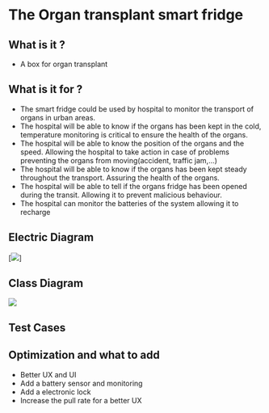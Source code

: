 # The Organ transplant smart fridge

## What is it ?

- A box for organ transplant


## What is it for ?
- The smart fridge could be used by hospital to monitor the transport of organs in urban areas.
- The hospital will be able to know if the organs has been kept in the cold, temperature monitoring is critical to ensure the health of the organs.
- The hospital will be able to know the position of the organs and the speed. Allowing the hospital to take action in case of problems preventing the organs from moving(accident, traffic jam,…)
- The hospital will be able to know if the organs has been kept steady throughout the transport. Assuring the health of the organs.
- The hospital will be able to tell if the organs fridge has been opened during the transit. Allowing it to prevent malicious behaviour.
- The hospital can monitor the batteries of the system allowing it to recharge 

## Electric Diagram

[![](https://cdn.discordapp.com/attachments/1164157837698666506/1186244529515409568/Capture_decran_2023-12-18_105146.png?ex=65928b4f&is=6580164f&hm=512db1c88f55c220d2ed40833c07fbc39562d5dcfef970ab650c855cebbca919&)]

## Class Diagram
[![](https://mermaid.ink/img/pako:eNrNVt9P2zAQ_lesPBVRJk17A1ZUaIFKtKC142HrVF3jazEkdmY7ZR3jf98lTqhD3W28rUi0vvvu_N3P5CmKFcfoMIoTMKYnYKkhnUr3x-hzDg_Yw5WIkR0cdNg4w1hA8gkkV2mN6XJY6FzYF9yvDjsFU9ntRHUK0XkhGqO1Qi7NECQsUe_ED88SgdK-6EPGQcebeDa8HM9BTXIr2GAQZZpqoycnKz77rL8iZpeUlwT1sdP3wEKHFf8_YYxihZzVfpyNg_UTTMmW8capiVwkCiybYJqhBptrfKW_xdgq_YFBHGNSQISSOyBa2VI9Mxkib2LmSiXsEkxPKX2KKK8zlCVrjzNYnIgUmdN1w0wTusLmHFlApeSy1m1pv37zg5zdCUOc1ywQByH9YP8CbQbtgUMMYPYjLF6HxT9D4mXYyTLsZFk7efb7bNN_XqsdsMmdRuBsTCHlxh2OfP1KCc6upd94LTW_p2ScMIOSo26zTYcy3Nsyprm5hSTHS5enVgDhXX6ey7hIbg1rxLCZqVAMpZZIXFAvUSGV9jGuX1BrpWeZVnOYi0TYtQ8xRVljJmhgzlQuLc3_R_Z-i23lvrzKY-nzbGy2BlUnYlo2s9wTZdCg18fGatoybUe4wzjd0uisOqc3mhKhclPScEbsAdeVIVsVKfdSve_EF2hHCNrRCJhBmiVuoCj0RdD-bbavMtNcxI3UVAuZgJu97DS7tjOYdKs6zsks0K9_atdtlo0LG8u5CnyMeoU6oPhsUEtIMaC6IeePSvOAqptR8uJyrwx6vv6KxqZqik5F3fwT6SpL_x93v2axksa-0OpPJoPRxXh2PrjqUxNNo9cxvbs3Sk6jpo9qbnfEf0IDTQgZ49YQwQpbe0fBZFbN-Pan8pFvAWYt46ovlZTUhN1CUs-OKcvQrk6QZQNeH9wQ0LnOTU7gEVWmBmRVOeqze-APetvbdYSPQzSGctEafrfWK1YlZqn7bs_XFun5kcGa5pnXoxG1oxR1CoLTq12ZkGlk7-jFYhod0k-OC8gTWxSlgEJu1ZhijA6tzrEd5RkvdqV7GYwOF5AYkmYgvyi1OSMXtK-H1etj8VVb9kuN8_b8G3dIUWA?type=png)](https://mermaid.live/edit#pako:eNrNVt9P2zAQ_lesPBVRJk17A1ZUaIFKtKC142HrVF3jazEkdmY7ZR3jf98lTqhD3W28rUi0vvvu_N3P5CmKFcfoMIoTMKYnYKkhnUr3x-hzDg_Yw5WIkR0cdNg4w1hA8gkkV2mN6XJY6FzYF9yvDjsFU9ntRHUK0XkhGqO1Qi7NECQsUe_ED88SgdK-6EPGQcebeDa8HM9BTXIr2GAQZZpqoycnKz77rL8iZpeUlwT1sdP3wEKHFf8_YYxihZzVfpyNg_UTTMmW8capiVwkCiybYJqhBptrfKW_xdgq_YFBHGNSQISSOyBa2VI9Mxkib2LmSiXsEkxPKX2KKK8zlCVrjzNYnIgUmdN1w0wTusLmHFlApeSy1m1pv37zg5zdCUOc1ywQByH9YP8CbQbtgUMMYPYjLF6HxT9D4mXYyTLsZFk7efb7bNN_XqsdsMmdRuBsTCHlxh2OfP1KCc6upd94LTW_p2ScMIOSo26zTYcy3Nsyprm5hSTHS5enVgDhXX6ey7hIbg1rxLCZqVAMpZZIXFAvUSGV9jGuX1BrpWeZVnOYi0TYtQ8xRVljJmhgzlQuLc3_R_Z-i23lvrzKY-nzbGy2BlUnYlo2s9wTZdCg18fGatoybUe4wzjd0uisOqc3mhKhclPScEbsAdeVIVsVKfdSve_EF2hHCNrRCJhBmiVuoCj0RdD-bbavMtNcxI3UVAuZgJu97DS7tjOYdKs6zsks0K9_atdtlo0LG8u5CnyMeoU6oPhsUEtIMaC6IeePSvOAqptR8uJyrwx6vv6KxqZqik5F3fwT6SpL_x93v2axksa-0OpPJoPRxXh2PrjqUxNNo9cxvbs3Sk6jpo9qbnfEf0IDTQgZ49YQwQpbe0fBZFbN-Pan8pFvAWYt46ovlZTUhN1CUs-OKcvQrk6QZQNeH9wQ0LnOTU7gEVWmBmRVOeqze-APetvbdYSPQzSGctEafrfWK1YlZqn7bs_XFun5kcGa5pnXoxG1oxR1CoLTq12ZkGlk7-jFYhod0k-OC8gTWxSlgEJu1ZhijA6tzrEd5RkvdqV7GYwOF5AYkmYgvyi1OSMXtK-H1etj8VVb9kuN8_b8G3dIUWA)


## Test Cases


## Optimization and what to add
- Better UX and UI
- Add a battery sensor and monitoring
- Add a electronic lock
- Increase the pull rate for a better UX